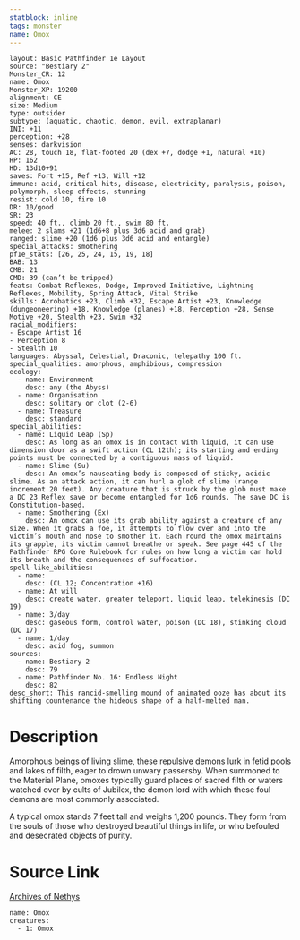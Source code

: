 ```yaml
---
statblock: inline
tags: monster
name: Omox
---
```

```statblock
layout: Basic Pathfinder 1e Layout
source: "Bestiary 2"
Monster_CR: 12
name: Omox
Monster_XP: 19200
alignment: CE
size: Medium
type: outsider
subtype: (aquatic, chaotic, demon, evil, extraplanar)
INI: +11
perception: +28
senses: darkvision
AC: 28, touch 18, flat-footed 20 (dex +7, dodge +1, natural +10)
HP: 162
HD: 13d10+91
saves: Fort +15, Ref +13, Will +12
immune: acid, critical hits, disease, electricity, paralysis, poison, polymorph, sleep effects, stunning
resist: cold 10, fire 10
DR: 10/good
SR: 23
speed: 40 ft., climb 20 ft., swim 80 ft.
melee: 2 slams +21 (1d6+8 plus 3d6 acid and grab)
ranged: slime +20 (1d6 plus 3d6 acid and entangle)
special_attacks: smothering
pf1e_stats: [26, 25, 24, 15, 19, 18]
BAB: 13
CMB: 21
CMD: 39 (can’t be tripped)
feats: Combat Reflexes, Dodge, Improved Initiative, Lightning Reflexes, Mobility, Spring Attack, Vital Strike
skills: Acrobatics +23, Climb +32, Escape Artist +23, Knowledge (dungeoneering) +18, Knowledge (planes) +18, Perception +28, Sense Motive +20, Stealth +23, Swim +32
racial_modifiers:
- Escape Artist 16
- Perception 8
- Stealth 10
languages: Abyssal, Celestial, Draconic, telepathy 100 ft.
special_qualities: amorphous, amphibious, compression
ecology:
  - name: Environment
    desc: any (the Abyss)
  - name: Organisation
    desc: solitary or clot (2-6)
  - name: Treasure
    desc: standard
special_abilities:
  - name: Liquid Leap (Sp)
    desc: As long as an omox is in contact with liquid, it can use dimension door as a swift action (CL 12th); its starting and ending points must be connected by a contiguous mass of liquid.
  - name: Slime (Su)
    desc: An omox’s nauseating body is composed of sticky, acidic slime. As an attack action, it can hurl a glob of slime (range increment 20 feet). Any creature that is struck by the glob must make a DC 23 Reflex save or become entangled for 1d6 rounds. The save DC is Constitution-based.
  - name: Smothering (Ex)
    desc: An omox can use its grab ability against a creature of any size. When it grabs a foe, it attempts to flow over and into the victim’s mouth and nose to smother it. Each round the omox maintains its grapple, its victim cannot breathe or speak. See page 445 of the Pathfinder RPG Core Rulebook for rules on how long a victim can hold its breath and the consequences of suffocation.
spell-like_abilities:
  - name:
    desc: (CL 12; Concentration +16)
  - name: At will
    desc: create water, greater teleport, liquid leap, telekinesis (DC 19)
  - name: 3/day
    desc: gaseous form, control water, poison (DC 18), stinking cloud (DC 17)
  - name: 1/day
    desc: acid fog, summon
sources:
  - name: Bestiary 2
    desc: 79
  - name: Pathfinder No. 16: Endless Night
    desc: 82
desc_short: This rancid-smelling mound of animated ooze has about its shifting countenance the hideous shape of a half-melted man. 
```
# Description
Amorphous beings of living slime, these repulsive demons lurk in fetid pools and lakes of filth, eager to drown unwary passersby. When summoned to the Material Plane, omoxes typically guard places of sacred filth or waters watched over by cults of Jubilex, the demon lord with which these foul demons are most commonly associated. 

A typical omox stands 7 feet tall and weighs 1,200 pounds. They form from the souls of those who destroyed beautiful things in life, or who befouled and desecrated objects of purity.
# Source Link
[Archives of Nethys](https://aonprd.com/MonsterDisplay.aspx?ItemName=Omox)
```encounter-table
name: Omox
creatures:
  - 1: Omox
```
